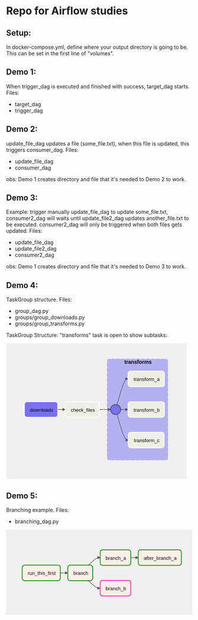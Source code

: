 # Repo for Airflow studies
## Setup:
In docker-compose.yml, define where your output directory is going to be. This can be set in the first line of "volumes".

## Demo 1:
When trigger_dag is executed and finished with success, target_dag starts. Files:
- target_dag
- trigger_dag

## Demo 2:
update_file_dag updates a file (some_file.txt), when this file is updated, this triggers consumer_dag. Files:
- update_file_dag
- consumer_dag

obs: Demo 1 creates directory and file that it's needed to Demo 2 to work.

## Demo 3:
Example: trigger manually update_file_dag to update some_file.txt, consumer2_dag will waits until update_file2_dag updates another_file.txt to be executed. consumer2_dag will only be triggered when both files gets updated. Files:
- update_file_dag
- update_file2_dag
- consumer2_dag

obs: Demo 1 creates directory and file that it's needed to Demo 3 to work.

## Demo 4:
TaskGroup structure. Files:
- group_dag.py
- groups/group_downloads.py
- groups/group_transforms.py

TaskGroup Structure: "transforms" task is open to show subtasks:

![](/imgs/taskgroup.png)

## Demo 5:
Branching example. Files:
- branching_dag.py

![](/imgs/branching.png)
